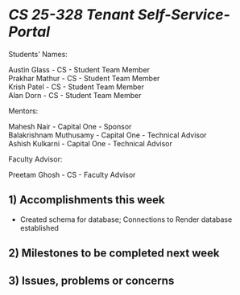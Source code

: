 # *CS 25-328 Tenant Self-Service-Portal* #
Students' Names:

Austin Glass - CS - Student Team Member\
Prakhar Mathur - CS - Student Team Member\
Krish Patel - CS - Student Team Member\
Alan Dorn - CS - Student Team Member

Mentors:

Mahesh Nair - Capital One - Sponsor\
Balakrishnam Muthusamy - Capital One - Technical Advisor\
Ashish Kulkarni - Capital One - Technical Advisor

Faculty Advisor:

Preetam Ghosh - CS - Faculty Advisor

## 1) Accomplishments this week ##
- Created schema for database; Connections to Render database established
## 2) Milestones to be completed next week ##

## 3) Issues, problems or concerns ##
